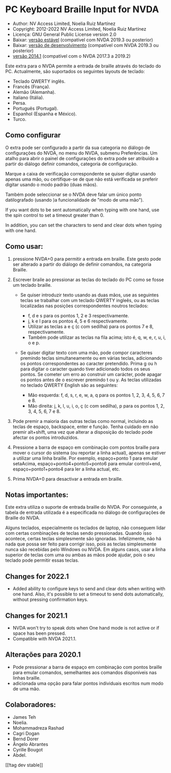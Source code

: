 # PC Keyboard Braille Input for NVDA #

* Author: NV Access Limited, Noelia Ruiz Martínez
* Copyright: 2012-2022 NV Access Limited, Noelia Ruiz Martínez
* Licença: GNU General Public License version 2.0
* Baixar: [versão estável][1] (compatível com NVDA 2019.3 ou posterior)
* Baixar: [versão de desenvolvimento][2] (compatível com NVDA 2019.3 ou
  posterior)
* [versão 2014.1][3] (compatível com o NVDA 2017.3 a 2019.2)

Este extra para o NVDA permite a entrada de braille através do teclado do
PC.  Actualmente, são suportados os seguintes layouts de teclado:

* Teclado QWERTY inglês.
* Francês (França).
* Alemão (Alemanha).
* Italiano (Itália).
* Persa.
* Português (Portugal).
* Espanhol (Espanha e México).
* Turco.

## Como configurar

O extra pode ser configurado a partir da sua categoria no diálogo de
configurações do NVDA, no menu do NVDA, submenu Preferências. Um atalho para
abrir o painel de configurações do extra pode ser atribuído a partir do
diálogo definir comandos, categoria de configuração.

Marque a caixa de verificação correspondente se quiser digitar usando apenas
uma mão, ou certifique-se de que não está verificada se preferir digitar
usando o modo padrão (duas mãos).

Também pode seleccionar se o NVDA deve falar um único ponto datilografado
(usando )a funcionalidade de "modo de uma mão").

If you want dots to be sent automatically when typing with one hand, use the
spin control to set a timeout greater than 0.

In addition, you can set the characters to send and clear dots when typing
with one hand.

## Como usar:

1. pressione NVDA+0 para permitir a entrada em braille. Este gesto pode ser
   alterado a partir do diálogo de definir comandos, na categoria Braille.
2. Escrever braile ao pressionar as teclas do teclado do PC como se fosse um
   teclado braille.

	* Se quiser introduzir texto usando as duas mãos, use as seguintes teclas
	  se trabalhar com um teclado QWERTY ingleês, ou as teclas localizadas nas
	  posições correspondentes noutros teclados:

		* f, d e s para os pontos 1, 2 e 3 respectivamente.
		* j, k e l para os pontos 4, 5 e 6 respectivamente.
		* Utilizar as teclas a e ç (c com sedilha) para os pontos 7 e 8,
		  respectivamente.
		* Também pode utilizar as teclas na fila acima; isto é, q, w, e, r, u, i,
		  o e p.

	* Se quiser digitar texto com uma mão, pode compor caracteres premindo
	  teclas simultaneamente ou em várias teclas, adicionando os pontos
	  correspondentes ao caracter pretendido. Prima g ou h para digitar o
	  caracter quando tiver adicionado todos os seus pontos. Se cometer um erro
	  ao construir um carácter, pode apagar os pontos antes de o escrever
	  premindo t ou y. As teclas utilizadas no teclado QWERTY English são as
	  seguintes:

		* Mão esquerda: f, d, s, r, e, w, a, q para os pontos 1, 2, 3, 4, 5, 6, 7
		  e 8.
		* Mão direita: j, k, l, u, i, o, ç (c com sedilha), p para os pontos 1, 2,
		  3, 4, 5, 6, 7 e 8.

3. Pode premir a maioria das outras teclas como normal, incluindo as teclas
   de espaço, backspace, enter e função. Tenha cuidado em não premir
   alt+shift, uma vez que alterar a disposição do teclado pode afectar os
   pontos introduzidos.
4. Pressione a barra de espaço em combinação com pontos braille para mover o
   cursor do sistema (ou reportar a linha actual), apenas se estiver a
   utilizar uma linha braille. Por exemplo, espaço+ponto 1 para emular
   setaAcima, espaço+ponto4+ponto5+ponto6 para emular control+end,
   espaço+ponto1+ponto4 para ler a linha actual, etc.
5. Prima NVDA+0 para desactivar a entrada em braille.

## Notas importantes:

Este extra utiliza o suporte de entrada braille do NVDA.  Por conseguinte, a
tabela de entrada utilizada é a especificada no diálogo de configurações de
Braille do NVDA.

Alguns teclados, especialmente os teclados de laptop, não conseguem lidar
com certas combinações de teclas sendo pressionadas. Quando isso acontece,
certas teclas simplesmente são ignoradas. Infelizmente, não há nada que
possa ser feito para corrigir isso, pois as teclas simplesmente nunca são
recebidas pelo Windows ou NVDA. Em alguns casos, usar a linha superior de
teclas com uma ou ambas as mãos pode ajudar, pois o seu teclado pode
permitir essas teclas.


## Changes for 2022.1
* Added ability to configure keys to send and clear dots when writing with
  one hand. Also, it's possible to set a timeout to send dots automatically,
  without pressing confirmation keys.

## Changes for 2021.1

* NVDA won't try to speak dots when One hand mode is not active or if space
  has been pressed.
* Compatible with NVDA 2021.1.

## Alterações para 2020.1

* Pode pressionar a barra de espaço em combinação com pontos braille para
  emular comandos, semelhantes aos comandos disponíveis nas linhas braille.
* adicionada uma opção para falar pontos individuais escritos num modo de
  uma mão.

## Colaboradores:

* James Teh
* Noelia.
* Mohammadreza Rashad
* Cagri Dogan
* Bernd Dorer
* Ângelo Abrantes
* Cyrille Bougot
* Abdel.

[[!tag dev stable]]

[1]: https://addons.nvda-project.org/files/get.php?file=pckbbrl

[2]: https://addons.nvda-project.org/files/get.php?file=pckbbrl-dev

[3]: https://addons.nvda-project.org/files/get.php?file=pckbbrl-o
